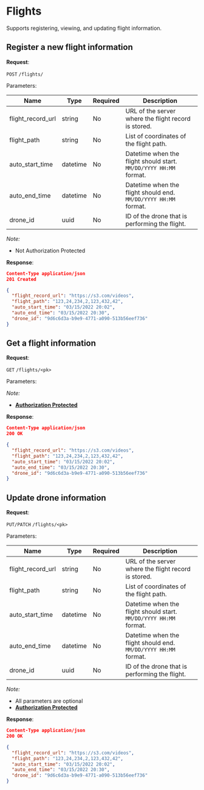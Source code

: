 # Flights
Supports registering, viewing, and updating flight information.

## Register a new flight information

**Request**:

`POST` `/flights/`

Parameters:

Name              | Type    | Required | Description
------------------|---------|----------|------------
flight_record_url | string  | No       | URL of the server where the flight record is stored.
flight_path       | string  | No       | List of coordinates of the flight path.
auto_start_time   | datetime| No       | Datetime when the flight should start. `MM/DD/YYYY HH:MM` format.
auto_end_time     | datetime| No       | Datetime when the flight should end. `MM/DD/YYYY HH:MM` format.
drone_id          | uuid    | No       | ID of the drone that is performing the flight.

*Note:*

- Not Authorization Protected

**Response**:

```json
Content-Type application/json
201 Created

{
  "flight_record_url": "https://s3.com/videos",
  "flight_path": "123,24,234,2,123,432,42",
  "auto_start_time": "03/15/2022 20:02",
  "auto_end_time": "03/15/2022 20:30",
  "drone_id": "9d6c6d3a-b9e9-4771-a090-513b56eef736"
}
```

## Get a flight information

**Request**:

`GET` `/flights/<pk>`

Parameters:

*Note:*

- **[Authorization Protected](authentication.md)**

**Response**:

```json
Content-Type application/json
200 OK

{
  "flight_record_url": "https://s3.com/videos",
  "flight_path": "123,24,234,2,123,432,42",
  "auto_start_time": "03/15/2022 20:02",
  "auto_end_time": "03/15/2022 20:30",
  "drone_id": "9d6c6d3a-b9e9-4771-a090-513b56eef736"
}
```


## Update drone information

**Request**:

`PUT/PATCH` `/flights/<pk>`

Parameters:

Name              | Type    | Required | Description
------------------|---------|----------|------------
flight_record_url | string  | No       | URL of the server where the flight record is stored.
flight_path       | string  | No       | List of coordinates of the flight path.
auto_start_time   | datetime| No       | Datetime when the flight should start. `MM/DD/YYYY HH:MM` format.
auto_end_time     | datetime| No       | Datetime when the flight should end. `MM/DD/YYYY HH:MM` format.
drone_id          | uuid    | No       | ID of the drone that is performing the flight.


*Note:*

- All parameters are optional
- **[Authorization Protected](authentication.md)**

**Response**:

```json
Content-Type application/json
200 OK

{
  "flight_record_url": "https://s3.com/videos",
  "flight_path": "123,24,234,2,123,432,42",
  "auto_start_time": "03/15/2022 20:02",
  "auto_end_time": "03/15/2022 20:30",
  "drone_id": "9d6c6d3a-b9e9-4771-a090-513b56eef736"
}
```
